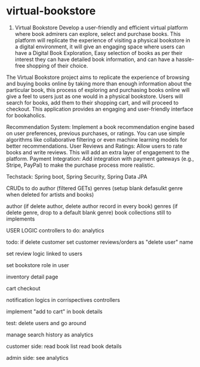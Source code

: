# virtual-bookstore

1. Virtual Bookstore
Develop a user-friendly and efficient virtual platform where book admirers can explore, select and purchase books. This platform will replicate the experience of visiting a physical bookstore in a digital environment, it will give an engaging space where users can have a Digital Book Exploration, Easy selection of books as per their interest they can have detailed book information, and can have a hassle-free shopping of their choice.

The Virtual Bookstore project aims to replicate the experience of browsing and buying books online by taking more than enough information about the particular book, this process of exploring and purchasing books online will give a feel to users just as one would in a physical bookstore. Users will search for books, add them to their shopping cart, and will proceed to checkout. This application provides an engaging and user-friendly interface for bookaholics.

Recommendation System: Implement a book recommendation engine based on user preferences, previous purchases, or ratings. You can use simple algorithms like collaborative filtering or even machine learning models for better recommendations.
User Reviews and Ratings: Allow users to rate books and write reviews. This will add an extra layer of engagement to the platform.
Payment Integration: Add integration with payment gateways (e.g., Stripe, PayPal) to make the purchase process more realistic.

Techstack: Spring boot, Spring Security, Spring Data JPA 

CRUDs to do
author (filtered GETs)
genres (setup blank defasulkt genre when deleted for artists and books)

author (if delete author, delete author record in every book)
genres (if delete genre, drop to a default blank genre)
book collections still to implements

USER LOGIC
controllers to do:
analytics


todo:
if delete customer
set customer reviews/orders as "delete user" name

set review logic linked to users

set bookstore role in user

inventory detail page

cart checkout

notification logics in corrispectives controllers

implement "add to cart" in book details

test:
delete users and go around

manage search history as analytics


customer side:
read book list
read book details

admin side:
see analytics
